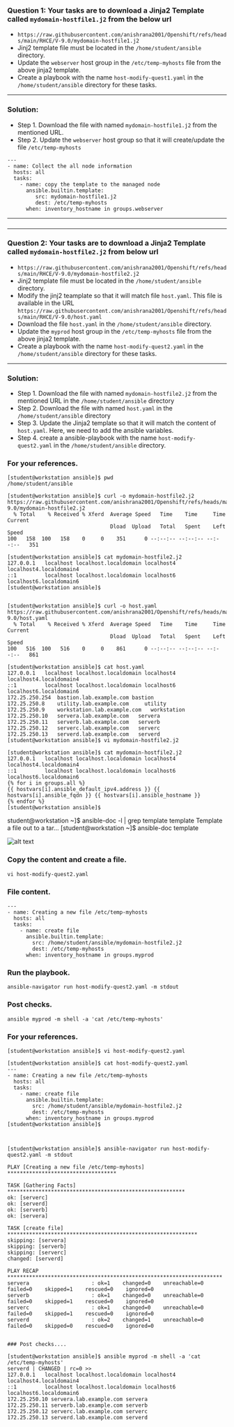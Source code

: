 ### Question 1: Your tasks are to download a Jinja2 Template called `mydomain-hostfile1.j2` from the below url 
- `https://raw.githubusercontent.com/anishrana2001/Openshift/refs/heads/main/RHCE/V-9.0/mydomain-hostfile1.j2` 
- Jinj2 template file must be located in the `/home/student/ansible` directory.
- Update the `webserver` host group in the `/etc/temp-myhosts` file from the above jinja2  template.
- Create a playbook with the name `host-modify-quest1.yaml` in the `/home/student/ansible` directory for these tasks.
---

### Solution:
- Step 1. Download the file with named `mydomain-hostfile1.j2` from the mentioned URL.
- Step 2. Update the `webserver` host group so that it will create/update the file `/etc/temp-myhosts`

```
---
- name: Collect the all node information
  hosts: all
  tasks:
    - name: copy the template to the managed node
      ansible.builtin.template:
         src: mydomain-hostfile1.j2
         dest: /etc/temp-myhosts
      when: inventory_hostname in groups.webserver
```
---
### 
---

### Question 2: Your tasks are to download a Jinja2 Template called `mydomain-hostfile2.j2` from below url 
- `https://raw.githubusercontent.com/anishrana2001/Openshift/refs/heads/main/RHCE/V-9.0/mydomain-hostfile2.j2` 
- Jinj2 template file must be located in the `/home/student/ansible` directory.
- Modify the jinj2 teamplate so that it will match file `host.yaml`. This file is available in the URL `https://raw.githubusercontent.com/anishrana2001/Openshift/refs/heads/main/RHCE/V-9.0/host.yaml`
- Download the file `host.yaml` in the `/home/student/ansible` directory.
- Update the `myprod` host group in the `/etc/temp-myhosts` file from the above jinja2 template.
- Create a playbook with the name `host-modify-quest2.yaml` in the `/home/student/ansible` directory for these tasks.
---

### Solution:
- Step 1. Download the file with named `mydomain-hostfile2.j2` from the mentioned URL in the `/home/student/ansible` directory
- Step 2. Download the file with named `host.yaml` in the `/home/student/ansible` directory
- Step 3. Update the Jinja2 template so that it will match the content of `host.yaml`. Here, we need to add the ansible variables.
- Step 4. create a ansible-playbook with the name `host-modify-quest2.yaml` in the `/home/student/ansible` directory.


### For your references.
```
[student@workstation ansible]$ pwd
/home/student/ansible

[student@workstation ansible]$ curl -o mydomain-hostfile2.j2 https://raw.githubusercontent.com/anishrana2001/Openshift/refs/heads/main/RHCE/V-9.0/mydomain-hostfile2.j2
  % Total    % Received % Xferd  Average Speed   Time    Time     Time  Current
                                 Dload  Upload   Total   Spent    Left  Speed
100   158  100   158    0     0    351      0 --:--:-- --:--:-- --:--:--   351

[student@workstation ansible]$ cat mydomain-hostfile2.j2
127.0.0.1   localhost localhost.localdomain localhost4 localhost4.localdomain4
::1         localhost localhost.localdomain localhost6 localhost6.localdomain6
[student@workstation ansible]$ 


[student@workstation ansible]$ curl -o host.yaml https://raw.githubusercontent.com/anishrana2001/Openshift/refs/heads/main/RHCE/V-9.0/host.yaml
  % Total    % Received % Xferd  Average Speed   Time    Time     Time  Current
                                 Dload  Upload   Total   Spent    Left  Speed
100   516  100   516    0     0    861      0 --:--:-- --:--:-- --:--:--   861

[student@workstation ansible]$ cat host.yaml 
127.0.0.1   localhost localhost.localdomain localhost4 localhost4.localdomain4
::1         localhost localhost.localdomain localhost6 localhost6.localdomain6
172.25.250.254  bastion.lab.example.com bastion
172.25.250.8    utility.lab.example.com     utility
172.25.250.9    workstation.lab.example.com   workstation
172.25.250.10   servera.lab.example.com   servera
172.25.250.11   serverb.lab.example.com   serverb
172.25.250.12   serverc.lab.example.com   serverc
172.25.250.13   serverd.lab.example.com   serverd
[student@workstation ansible]$ vi mydomain-hostfile2.j2 

[student@workstation ansible]$ cat mydomain-hostfile2.j2 
127.0.0.1   localhost localhost.localdomain localhost4 localhost4.localdomain4
::1         localhost localhost.localdomain localhost6 localhost6.localdomain6
{% for i in groups.all %}
{{ hostvars[i].ansible_default_ipv4.address }} {{ hostvars[i].ansible_fqdn }} {{ hostvars[i].ansible_hostname }}
{% endfor %}
[student@workstation ansible]$
```

student@workstation ~]$ ansible-doc -l | grep template
template                                       Template a file out to a tar...
[student@workstation ~]$ ansible-doc template 

![alt text](<Screenshot 2025-10-13 at 4.53.25 PM.png>)

### Copy the content and create a file.
```
vi host-modify-quest2.yaml
```
### File content.
```
---
- name: Creating a new file /etc/temp-myhosts
  hosts: all
  tasks:
    - name: create file
      ansible.builtin.template:
        src: /home/student/ansible/mydomain-hostfile2.j2
        dest: /etc/temp-myhosts
      when: inventory_hostname in groups.myprod
```

### Run the playbook.
```
ansible-navigator run host-modify-quest2.yaml -m stdout
```

### Post checks.
```
ansible myprod -m shell -a 'cat /etc/temp-myhosts'
```



### For your references.
```
[student@workstation ansible]$ vi host-modify-quest2.yaml

[student@workstation ansible]$ cat host-modify-quest2.yaml
---
- name: Creating a new file /etc/temp-myhosts
  hosts: all
  tasks:
    - name: create file
      ansible.builtin.template:
        src: /home/student/ansible/mydomain-hostfile2.j2
        dest: /etc/temp-myhosts
      when: inventory_hostname in groups.myprod
[student@workstation ansible]$



[student@workstation ansible]$ ansible-navigator run host-modify-quest2.yaml -m stdout

PLAY [Creating a new file /etc/temp-myhosts] ***********************************

TASK [Gathering Facts] *********************************************************
ok: [serverc]
ok: [serverd]
ok: [serverb]
ok: [servera]

TASK [create file] *************************************************************
skipping: [servera]
skipping: [serverb]
skipping: [serverc]
changed: [serverd]

PLAY RECAP *********************************************************************
servera                    : ok=1    changed=0    unreachable=0    failed=0    skipped=1    rescued=0    ignored=0   
serverb                    : ok=1    changed=0    unreachable=0    failed=0    skipped=1    rescued=0    ignored=0   
serverc                    : ok=1    changed=0    unreachable=0    failed=0    skipped=1    rescued=0    ignored=0   
serverd                    : ok=2    changed=1    unreachable=0    failed=0    skipped=0    rescued=0    ignored=0   


### Post checks....

[student@workstation ansible]$ ansible myprod -m shell -a 'cat /etc/temp-myhosts'
serverd | CHANGED | rc=0 >>
127.0.0.1   localhost localhost.localdomain localhost4 localhost4.localdomain4
::1         localhost localhost.localdomain localhost6 localhost6.localdomain6
172.25.250.10 servera.lab.example.com servera 
172.25.250.11 serverb.lab.example.com serverb 
172.25.250.12 serverc.lab.example.com serverc 
172.25.250.13 serverd.lab.example.com serverd 



```
